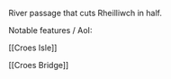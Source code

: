 River passage that cuts Rheilliwch in half.

Notable features / AoI:

[[Croes Isle]]

[[Croes Bridge]]
